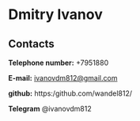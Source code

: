 # Dmitry Ivanov

## Contacts
**Telephone number:** +7951880

**E-mail:** ivanovdm812@gmail.com

**github:** https:/github.com/wandel812/

**Telegram** @ivanovdm812